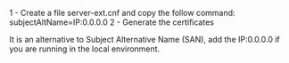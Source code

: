  1 - Create a file  server-ext.cnf and copy the follow command: subjectAltName=IP:0.0.0.0
 2 - Generate the certificates

It is an alternative to Subject Alternative Name (SAN), add the IP:0.0.0.0 if you are running in the local environment.
